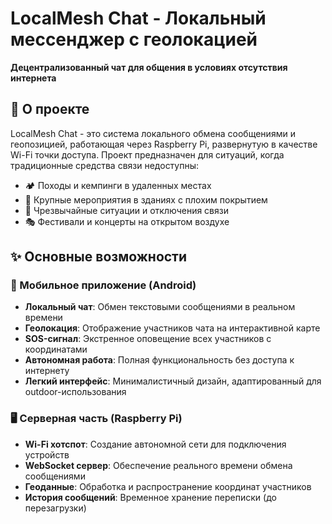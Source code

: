 # LocalMesh Chat - Локальный мессенджер с геолокацией

**Децентрализованный чат для общения в условиях отсутствия интернета**

## 🎯 О проекте

LocalMesh Chat - это система локального обмена сообщениями и геопозицией, работающая через Raspberry Pi, развернутую в качестве Wi-Fi точки доступа. Проект предназначен для ситуаций, когда традиционные средства связи недоступны:

- 🏕️ Походы и кемпинги в удаленных местах
- 🏢 Крупные мероприятия в зданиях с плохим покрытием
- 🚨 Чрезвычайные ситуации и отключения связи
- 🎭 Фестивали и концерты на открытом воздухе

## ✨ Основные возможности

### 📱 Мобильное приложение (Android)
- **Локальный чат**: Обмен текстовыми сообщениями в реальном времени
- **Геолокация**: Отображение участников чата на интерактивной карте
- **SOS-сигнал**: Экстренное оповещение всех участников с координатами
- **Автономная работа**: Полная функциональность без доступа к интернету
- **Легкий интерфейс**: Минималистичный дизайн, адаптированный для outdoor-использования

### 🖥️ Серверная часть (Raspberry Pi)
- **Wi-Fi хотспот**: Создание автономной сети для подключения устройств
- **WebSocket сервер**: Обеспечение реального времени обмена сообщениями
- **Геоданные**: Обработка и распространение координат участников
- **История сообщений**: Временное хранение переписки (до перезагрузки)
